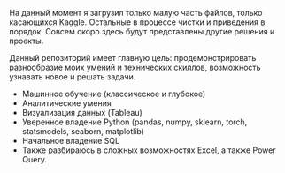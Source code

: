 На данный момент я загрузил только малую часть файлов, только касающихся Kaggle. Остальные в процессе чистки и приведения в порядок. Совсем скоро здесь будут представлены другие решения и проекты.

Данный репозиторий имеет главную цель: продемонстрировать разнообразие моих умений и технических скиллов, возможность узнавать новое и решать задачи.

- Машинное обучение (классическое и глубокое)
- Аналитические умения
- Визуализация данных (Tableau)
- Уверенное владение Python (pandas, numpy, sklearn, torch, statsmodels, seaborn, matplotlib)
- Начальное владение SQL
- Также разбираюсь в сложных возможностях Excel, а также Power Query.
